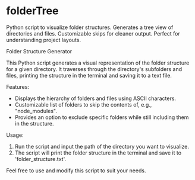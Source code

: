 # folderTree
Python script to visualize folder structures. Generates a tree view of directories and files. Customizable skips for cleaner output. Perfect for understanding project layouts. 

Folder Structure Generator

This Python script generates a visual representation of the folder structure for a given directory. It traverses through the directory's subfolders and files, printing the structure in the terminal and saving it to a text file.

Features:
- Displays the hierarchy of folders and files using ASCII characters.
- Customizable list of folders to skip the contents of, e.g., "node_modules".
- Provides an option to exclude specific folders while still including them in the structure.

Usage:
1. Run the script and input the path of the directory you want to visualize.
2. The script will print the folder structure in the terminal and save it to 'folder_structure.txt'.

Feel free to use and modify this script to suit your needs.


